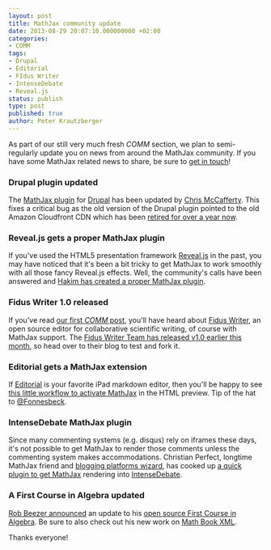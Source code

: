 ```yaml
---
layout: post
title: MathJax community update
date: 2013-08-29 20:07:10.000000000 +02:00
categories:
- COMM
tags:
- Drupal
- Editorial
- FIdus Writer
- IntenseDebate
- Reveal.js
status: publish
type: post
published: true
author: Peter Krautzberger
---
```


As part of our still very much fresh _COMM_ section, we plan to semi-regularly update you on news from around the MathJax community. If you have some MathJax related news to share, be sure to [get in touch](https://www.mathjax.org/#contact)!

### Drupal plugin updated

The [MathJax plugin](https://drupal.org/node/2065935) for [Drupal](https://drupal.org/) has been updated by [Chris McCafferty](https://drupal.org/user/1850070). This fixes a critical bug as the old version of the Drupal plugin pointed to the old Amazon Cloudfront CDN which has been [retired for over a year now](http://www.mathjax.org/upcoming-changes-to-the-cdn/).

### Reveal.js gets a proper MathJax plugin

If you've used the HTML5 presentation framework [Reveal.js](http://lab.hakim.se/reveal-js/) in the past, you may have noticed that it's been a bit tricky to get MathJax to work smoothly with all those fancy Reveal.js effects. Well, the community's calls have been answered and [Hakim has created a proper MathJax plugin](https://github.com/hakimel/reveal.js/issues/531#issuecomment-22836478).

### Fidus Writer 1.0 released

If you've read [our first _COMM_ post](http://www.mathjax.org/introducing-comm-interview-at-fidus-writer/), you'll have heard about [Fidus Writer](http://fiduswriter.org/), an open source editor for collaborative scientific writing, of course with MathJax support. The [Fidus Writer Team has released v1.0 earlier this month](http://fiduswriter.org/2013/08/11/version-1-0-released/), so head over to their blog to test and fork it.

### Editorial gets a MathJax extension

If [Editorial](http://omz-software.com/editorial/) is your favorite iPad markdown editor, then you'll be happy to see [this little workflow to activate MathJax](http://editorial-app.appspot.com/workflow/6270652252160000/tc9bVSzxhzI) in the HTML preview. Tip of the hat to [@Fonnesbeck](https://twitter.com/fonnesbeck/status/368095113064751105).

### IntenseDebate MathJax plugin

Since many commenting systems (e.g. disqus) rely on iframes these days, it's not possible to get MathJax to render those comments unless the commenting system makes accommodations. Christian Perfect, longtime MathJax friend and [blogging platforms wizard](http://checkmyworking.com/2012/01/how-to-get-beautifully-typeset-maths-on-your-blog/), has cooked up [a quick plugin to get MathJax](https://gist.github.com/christianp/6376614) rendering into [IntenseDebate](http://www.intensedebate.com/).

### A First Course in Algebra updated

[Rob Beezer announced](https://groups.google.com/d/msg/mathjax-users/2KjQgbjmMkI/vo_vOFpmgJIJ) an update to his [open source First Course in Algebra](http://linear.pugetsound.edu/html/fcla.html). Be sure to also check out his new work on [Math Book XML](http://wiki.sagemath.org/mathbook).

Thanks everyone!
